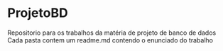 # ProjetoBD
Repositorio para os trabalhos da matéria de projeto de banco de dados
Cada pasta contem um readme.md contendo o enunciado do trabalho
